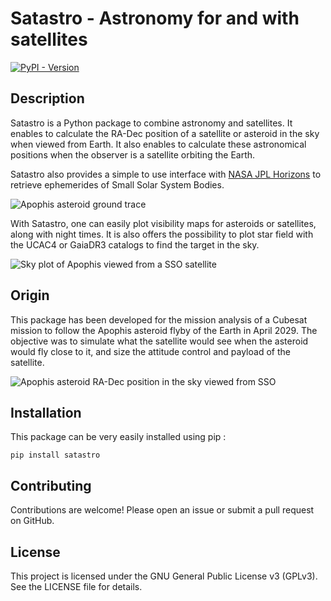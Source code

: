 # Satastro - Astronomy for and with satellites

[![PyPI - Version](https://img.shields.io/pypi/v/satastro)](https://pypi.org/project/satastro/)

## Description

Satastro is a Python package to combine astronomy and satellites. It enables to calculate the RA-Dec position of a satellite or asteroid in the sky when viewed from Earth. It also enables to calculate these astronomical positions when the observer is a satellite orbiting the Earth.

Satastro also provides a simple to use interface with [NASA JPL Horizons](https://ssd.jpl.nasa.gov/horizons/) to retrieve ephemerides of Small Solar System Bodies.

![Apophis asteroid ground trace](https://github.com/AstroAure/Satastro/blob/main/figures/apopis_ground-trace.png?raw=true)

With Satastro, one can easily plot visibility maps for asteroids or satellites, along with night times. It is also offers the possibility to plot star field with the UCAC4 or GaiaDR3 catalogs to find the target in the sky.

![Sky plot of Apophis viewed from a SSO satellite](https://github.com/AstroAure/Satastro/blob/main/figures/sky-plot.png?raw=true)

## Origin

This package has been developed for the mission analysis of a Cubesat mission to follow the Apophis asteroid flyby of the Earth in April 2029. The objective was to simulate what the satellite would see when the asteroid would fly close to it, and size the attitude control and payload of the satellite.

![Apophis asteroid RA-Dec position in the sky viewed from SSO](https://github.com/AstroAure/Satastro/blob/main/figures/apopis_from_sat.png?raw=true)

## Installation

This package can be very easily installed using pip :

 ```pip install satastro```

## Contributing

Contributions are welcome! Please open an issue or submit a pull request on GitHub.

## License

This project is licensed under the GNU General Public License v3 (GPLv3). See the LICENSE file for details.